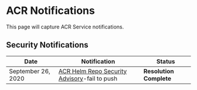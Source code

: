# ACR Notifications

This page will capture ACR Service notifications.

## Security Notifications

| Date | Notification | Status |
| - | - | - |
| September 26, 2020 | [ACR Helm Repo Security Advisory](./helm-repo-failure-20200918-.md)-fail to push | **Resolution Complete** |
